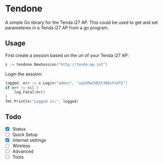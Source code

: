 # Tendone

A simple Go library for the Tenda i27 AP. This could be used to get and set parameteres in a Tenda i27 AP from a go program.

## Usage

First create a session based on the uri of your Tenda i27 AP:
```go
s := tendone.NewSession("http://tenda-ap.int")
```

Login the session:
```go
logged, err := s.Login("admin", "uq1hMoCHEZt3NEsFxXT2")
if err != nil {
    log.Fatal(err)
}
fmt.Println("Logged in:", logged)
```


## Todo

- [x] Status
- [ ] Quick Setup
- [x] Internet settings
- [ ] Wireless
- [ ] Advanced
- [ ] Tools
